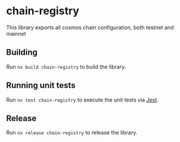 # chain-registry

This library exports all cosmos chain configuration, both testnet and mainnet

## Building

Run `nx build chain-registry` to build the library.

## Running unit tests

Run `nx test chain-registry` to execute the unit tests via [Jest](https://jestjs.io).

## Release

Run `nx release chain-registry` to release the library.